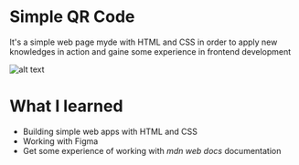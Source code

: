 # Simple QR Code

It's a simple web page myde with HTML and CSS in order to apply new knowledges in action and gaine some experience in frontend development

![alt text](/img/image.png)

# What I learned
- Building simple web apps with HTML and CSS
- Working with Figma
- Get some experience of working with *mdn web docs* documentation 
